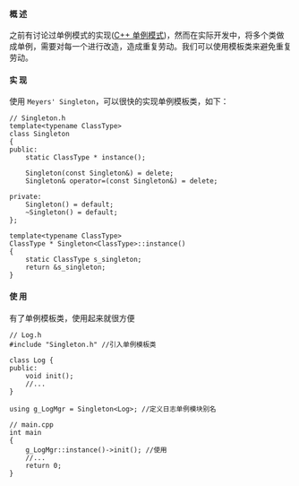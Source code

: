 #### 概 述
之前有讨论过单例模式的实现([C++ 单例模式](https://www.jianshu.com/p/7ca3af70130c))，然而在实际开发中，将多个类做成单例，需要对每一个进行改造，造成重复劳动。我们可以使用模板类来避免重复劳动。

#### 实 现
使用 `Meyers' Singleton`，可以很快的实现单例模板类，如下：
```
// Singleton.h
template<typename ClassType>
class Singleton
{
public:
    static ClassType * instance();

    Singleton(const Singleton&) = delete;
    Singleton& operator=(const Singleton&) = delete;

private:
    Singleton() = default;
    ~Singleton() = default;
};

template<typename ClassType>
ClassType * Singleton<ClassType>::instance()
{
    static ClassType s_singleton;
    return &s_singleton;
}
```
#### 使 用
有了单例模板类，使用起来就很方便
```
// Log.h
#include "Singleton.h" //引入单例模板类

class Log {
public:
    void init();
    //...
}

using g_LogMgr = Singleton<Log>; //定义日志单例模块别名

// main.cpp
int main
{
    g_LogMgr::instance()->init(); //使用
    //...
    return 0;
}
```
